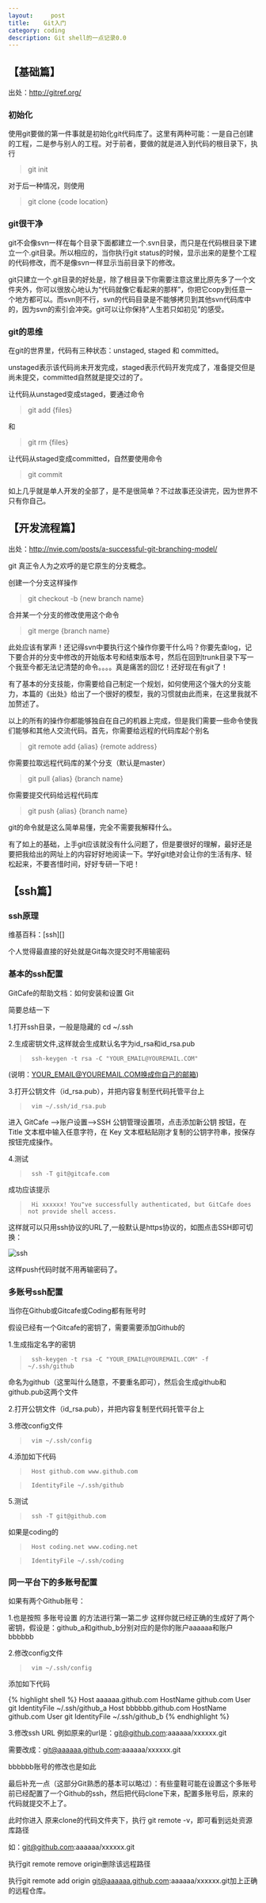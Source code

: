 ```yaml
---
layout:     post
title:    Git入门
category: coding
description: Git shell的一点记录0.0
---
```



## 【基础篇】

出处：http://gitref.org/


###  初始化


使用git要做的第一件事就是初始化git代码库了。这里有两种可能：一是自己创建的工程，二是参与别人的工程。对于前者，要做的就是进入到代码的根目录下，执行

>    git init

对于后一种情况，则使用

>    git clone {code location}



###  git很干净


git不会像svn一样在每个目录下面都建立一个.svn目录，而只是在代码根目录下建立一个.git目录。所以相应的，当你执行git status的时候，显示出来的是整个工程的代码修改，而不是像svn一样显示当前目录下的修改。


git只建立一个.git目录的好处是，除了根目录下你需要注意这里比原先多了一个文件夹外，你可以很放心地认为“代码就像它看起来的那样”，你把它copy到任意一个地方都可以。而svn则不行，svn的代码目录是不能够拷贝到其他svn代码库中的，因为svn的索引会冲突。git可以让你保持“人生若只如初见”的感受。



###  git的思维


在git的世界里，代码有三种状态：unstaged, staged 和 committed。


unstaged表示该代码尚未开发完成，staged表示代码开发完成了，准备提交但是尚未提交，committed自然就是提交过的了。


让代码从unstaged变成staged，要通过命令    

>    git add {files}

和

>    git rm {files}

让代码从staged变成committed，自然要使用命令

>    git commit


如上几乎就是单人开发的全部了，是不是很简单？不过故事还没讲完，因为世界不只有你自己。



## 【开发流程篇】

出处：http://nvie.com/posts/a-successful-git-branching-model/


git  真正令人为之欢呼的是它原生的分支概念。


创建一个分支这样操作

>    git checkout -b {new branch name}

合并某一个分支的修改使用这个命令

>    git merge {branch name}


此处应该有掌声！还记得svn中要执行这个操作你要干什么吗？你要先查log，记下要合并的分支中修改的开始版本号和结束版本号，然后在回到trunk目录下写一个我至今都无法记清楚的命令。。。。真是痛苦的回忆！还好现在有git了！



有了基本的分支技能，你需要给自己制定一个规划，如何使用这个强大的分支能力，本篇的《出处》给出了一个很好的模型，我的习惯就由此而来，在这里我就不加赘述了。



以上的所有的操作你都能够独自在自己的机器上完成，但是我们需要一些命令使我们能够和其他人交流代码。首先，你需要给远程的代码库起个别名

>    git remote add {alias} {remote address}

你需要拉取远程代码库的某个分支（默认是master）

>    git pull {alias} {branch name}

你需要提交代码给远程代码库

>    git push {alias} {branch name}

git的命令就是这么简单易懂，完全不需要我解释什么。


有了如上的基础，上手git应该就没有什么问题了，但是要很好的理解，最好还是要把我给出的网址上的内容好好地阅读一下。学好git绝对会让你的生活有序、轻松起来，不要吝惜时间，好好专研一下吧！

## 【ssh篇】

###  ssh原理

维基百科：[ssh][]

个人觉得最直接的好处就是Git每次提交时不用输密码

###  基本的ssh配置

GitCafe的帮助文档：如何安装和设置 Git

简要总结一下

1.打开ssh目录，一般是隐藏的 cd ~/.ssh

2.生成密钥文件,这样就会生成默认名字为id_rsa和id_rsa.pub

>      ssh-keygen -t rsa -C "YOUR_EMAIL@YOUREMAIL.COM"

(说明：YOUR_EMAIL@YOUREMAIL.COM换成你自己的邮箱)

3.打开公钥文件（id_rsa.pub），并把内容复制至代码托管平台上

>      vim ~/.ssh/id_rsa.pub

进入 GitCafe -->账户设置-->SSH 公钥管理设置项，点击添加新公钥 按钮，在 Title 文本框中输入任意字符，在 Key 文本框粘贴刚才复制的公钥字符串，按保存按钮完成操作。

4.测试

>      ssh -T git@gitcafe.com

成功应该提示

>      Hi xxxxxx! You"ve successfully authenticated, but GitCafe does not provide shell access.

这样就可以只用ssh协议的URL了,一般默认是https协议的，如图点击SSH即可切换：

![ssh](/images/git-notes/1.jpg)

这样push代码时就不用再输密码了。

###  多账号ssh配置

当你在Github或Gitcafe或Coding都有账号时

假设已经有一个Gitcafe的密钥了，需要需要添加Github的

1.生成指定名字的密钥

>      ssh-keygen -t rsa -C "YOUR_EMAIL@YOUREMAIL.COM" -f ~/.ssh/github

命名为github（这里叫什么随意，不要重名即可），然后会生成github和github.pub这两个文件

2.打开公钥文件（id_rsa.pub），并把内容复制至代码托管平台上

3.修改config文件

>      vim ~/.ssh/config

4.添加如下代码

>      Host github.com www.github.com

>      IdentityFile ~/.ssh/github

5.测试

>      ssh -T git@github.com

如果是coding的

>      Host coding.net www.coding.net

>      IdentityFile ~/.ssh/coding

### 同一平台下的多账号配置

如果有两个Github账号：

1.也是按照 多账号设置 的方法进行第一第二步
这样你就已经正确的生成好了两个密钥，假设是：github_a和github_b分别对应的是你的账户aaaaaa和账户bbbbbb

2.修改config文件

>      vim ~/.ssh/config

添加如下代码

{% highlight shell %}
Host aaaaaa.github.com
HostName github.com
User git
IdentityFile ~/.ssh/github_a
Host bbbbbb.github.com
HostName github.com
User git
IdentityFile ~/.ssh/github_b
{% endhighlight %}

3.修改ssh URL
例如原来的url是：git@github.com:aaaaaa/xxxxxx.git

需要改成：git@aaaaaa.github.com:aaaaaa/xxxxxx.git

bbbbbb账号的修改也是如此


最后补充一点（这部分Git熟悉的基本可以略过）：有些童鞋可能在设置这个多账号前已经配置了一个Github的ssh，然后把代码clone下来，配置多账号后，原来的代码就提交不上了。

此时你进入 原来clone的代码文件夹下，执行 git remote -v，即可看到远处资源库路径

如：git@github.com:aaaaaa/xxxxxx.git

执行git remote remove origin删除该远程路径

执行git remote add origin git@aaaaaa.github.com:aaaaaa/xxxxxx.git加上正确的远程仓库。